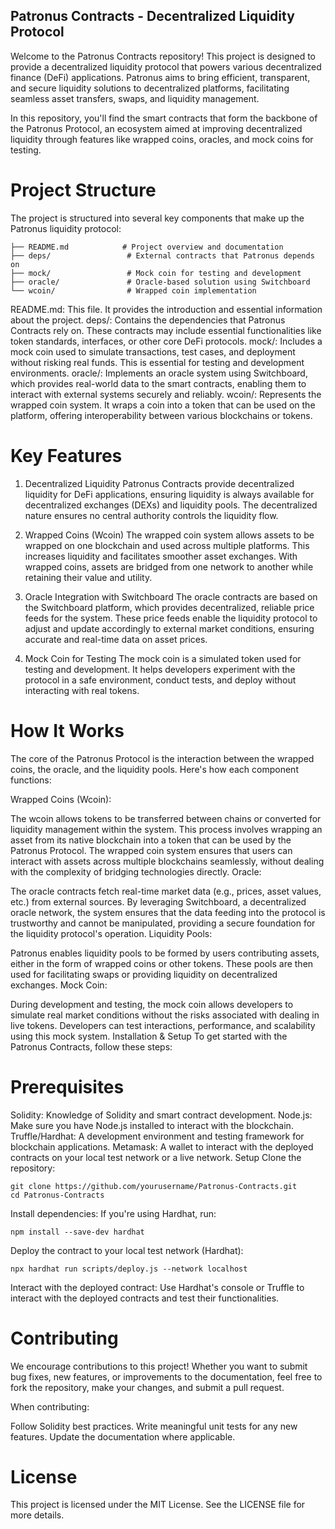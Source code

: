 ## Patronus Contracts - Decentralized Liquidity Protocol
Welcome to the Patronus Contracts repository! This project is designed to provide a decentralized liquidity protocol that powers various decentralized finance (DeFi) applications. Patronus aims to bring efficient, transparent, and secure liquidity solutions to decentralized platforms, facilitating seamless asset transfers, swaps, and liquidity management.

In this repository, you'll find the smart contracts that form the backbone of the Patronus Protocol, an ecosystem aimed at improving decentralized liquidity through features like wrapped coins, oracles, and mock coins for testing.

# Project Structure
The project is structured into several key components that make up the Patronus liquidity protocol:

```
├── README.md            # Project overview and documentation
├── deps/                 # External contracts that Patronus depends on
├── mock/                 # Mock coin for testing and development
├── oracle/               # Oracle-based solution using Switchboard
└── wcoin/                # Wrapped coin implementation
```
README.md: This file. It provides the introduction and essential information about the project.
deps/: Contains the dependencies that Patronus Contracts rely on. These contracts may include essential functionalities like token standards, interfaces, or other core DeFi protocols.
mock/: Includes a mock coin used to simulate transactions, test cases, and deployment without risking real funds. This is essential for testing and development environments.
oracle/: Implements an oracle system using Switchboard, which provides real-world data to the smart contracts, enabling them to interact with external systems securely and reliably.
wcoin/: Represents the wrapped coin system. It wraps a coin into a token that can be used on the platform, offering interoperability between various blockchains or tokens.
# Key Features
1. Decentralized Liquidity
Patronus Contracts provide decentralized liquidity for DeFi applications, ensuring liquidity is always available for decentralized exchanges (DEXs) and liquidity pools. The decentralized nature ensures no central authority controls the liquidity flow.

2. Wrapped Coins (Wcoin)
The wrapped coin system allows assets to be wrapped on one blockchain and used across multiple platforms. This increases liquidity and facilitates smoother asset exchanges. With wrapped coins, assets are bridged from one network to another while retaining their value and utility.

3. Oracle Integration with Switchboard
The oracle contracts are based on the Switchboard platform, which provides decentralized, reliable price feeds for the system. These price feeds enable the liquidity protocol to adjust and update accordingly to external market conditions, ensuring accurate and real-time data on asset prices.

4. Mock Coin for Testing
The mock coin is a simulated token used for testing and development. It helps developers experiment with the protocol in a safe environment, conduct tests, and deploy without interacting with real tokens.

# How It Works
The core of the Patronus Protocol is the interaction between the wrapped coins, the oracle, and the liquidity pools. Here's how each component functions:

Wrapped Coins (Wcoin):

The wcoin allows tokens to be transferred between chains or converted for liquidity management within the system. This process involves wrapping an asset from its native blockchain into a token that can be used by the Patronus Protocol.
The wrapped coin system ensures that users can interact with assets across multiple blockchains seamlessly, without dealing with the complexity of bridging technologies directly.
Oracle:

The oracle contracts fetch real-time market data (e.g., prices, asset values, etc.) from external sources. By leveraging Switchboard, a decentralized oracle network, the system ensures that the data feeding into the protocol is trustworthy and cannot be manipulated, providing a secure foundation for the liquidity protocol's operation.
Liquidity Pools:

Patronus enables liquidity pools to be formed by users contributing assets, either in the form of wrapped coins or other tokens. These pools are then used for facilitating swaps or providing liquidity on decentralized exchanges.
Mock Coin:

During development and testing, the mock coin allows developers to simulate real market conditions without the risks associated with dealing in live tokens. Developers can test interactions, performance, and scalability using this mock system.
Installation & Setup
To get started with the Patronus Contracts, follow these steps:

# Prerequisites
Solidity: Knowledge of Solidity and smart contract development.
Node.js: Make sure you have Node.js installed to interact with the blockchain.
Truffle/Hardhat: A development environment and testing framework for blockchain applications.
Metamask: A wallet to interact with the deployed contracts on your local test network or a live network.
Setup
Clone the repository:

```
git clone https://github.com/yourusername/Patronus-Contracts.git
cd Patronus-Contracts
```
Install dependencies: If you're using Hardhat, run:
```
npm install --save-dev hardhat
```
Deploy the contract to your local test network (Hardhat):
```
npx hardhat run scripts/deploy.js --network localhost
```
Interact with the deployed contract: Use Hardhat's console or Truffle to interact with the deployed contracts and test their functionalities.

# Contributing
We encourage contributions to this project! Whether you want to submit bug fixes, new features, or improvements to the documentation, feel free to fork the repository, make your changes, and submit a pull request.

When contributing:

Follow Solidity best practices.
Write meaningful unit tests for any new features.
Update the documentation where applicable.
# License
This project is licensed under the MIT License. See the LICENSE file for more details.
